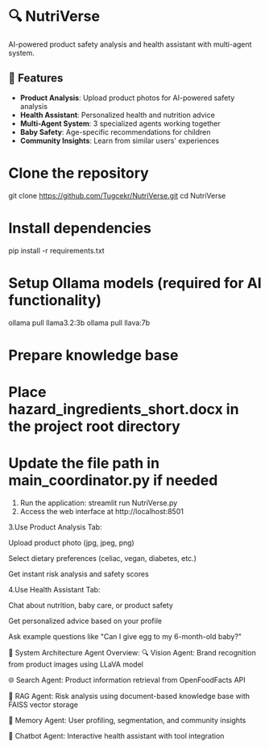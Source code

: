 # 🔍 NutriVerse

AI-powered product safety analysis and health assistant with multi-agent system.

## 🚀 Features

- **Product Analysis**: Upload product photos for AI-powered safety analysis
- **Health Assistant**: Personalized health and nutrition advice
- **Multi-Agent System**: 3 specialized agents working together
- **Baby Safety**: Age-specific recommendations for children
- **Community Insights**: Learn from similar users' experiences

# Clone the repository
git clone https://github.com/Tugcekr/NutriVerse.git
cd NutriVerse

# Install dependencies
pip install -r requirements.txt

# Setup Ollama models (required for AI functionality)
ollama pull llama3.2:3b
ollama pull llava:7b

# Prepare knowledge base
# Place hazard_ingredients_short.docx in the project root directory
# Update the file path in main_coordinator.py if needed
1. Run the application:
streamlit run NutriVerse.py
2. Access the web interface at http://localhost:8501

3.Use Product Analysis Tab:

Upload product photo (jpg, jpeg, png)

Select dietary preferences (celiac, vegan, diabetes, etc.)

Get instant risk analysis and safety scores

4.Use Health Assistant Tab:

Chat about nutrition, baby care, or product safety

Get personalized advice based on your profile

Ask example questions like "Can I give egg to my 6-month-old baby?"

🤖 System Architecture
Agent Overview:
🔍 Vision Agent: Brand recognition from product images using LLaVA model

🌐 Search Agent: Product information retrieval from OpenFoodFacts API

🧠 RAG Agent: Risk analysis using document-based knowledge base with FAISS vector storage

💾 Memory Agent: User profiling, segmentation, and community insights

💬 Chatbot Agent: Interactive health assistant with tool integration

